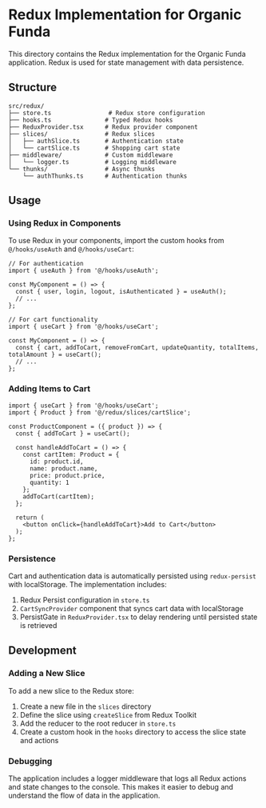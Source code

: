# Redux Implementation for Organic Funda

This directory contains the Redux implementation for the Organic Funda application. Redux is used for state management with data persistence.

## Structure

```
src/redux/
├── store.ts                # Redux store configuration
├── hooks.ts               # Typed Redux hooks
├── ReduxProvider.tsx      # Redux provider component
├── slices/                # Redux slices
│   ├── authSlice.ts       # Authentication state
│   └── cartSlice.ts       # Shopping cart state
├── middleware/            # Custom middleware
│   └── logger.ts          # Logging middleware
└── thunks/                # Async thunks
    └── authThunks.ts      # Authentication thunks
```

## Usage

### Using Redux in Components

To use Redux in your components, import the custom hooks from `@/hooks/useAuth` and `@/hooks/useCart`:

```tsx
// For authentication
import { useAuth } from '@/hooks/useAuth';

const MyComponent = () => {
  const { user, login, logout, isAuthenticated } = useAuth();
  // ...
};

// For cart functionality
import { useCart } from '@/hooks/useCart';

const MyComponent = () => {
  const { cart, addToCart, removeFromCart, updateQuantity, totalItems, totalAmount } = useCart();
  // ...
};
```

### Adding Items to Cart

```tsx
import { useCart } from '@/hooks/useCart';
import { Product } from '@/redux/slices/cartSlice';

const ProductComponent = ({ product }) => {
  const { addToCart } = useCart();

  const handleAddToCart = () => {
    const cartItem: Product = {
      id: product.id,
      name: product.name,
      price: product.price,
      quantity: 1
    };
    addToCart(cartItem);
  };

  return (
    <button onClick={handleAddToCart}>Add to Cart</button>
  );
};
```

### Persistence

Cart and authentication data is automatically persisted using `redux-persist` with localStorage. The implementation includes:

1. Redux Persist configuration in `store.ts`
2. `CartSyncProvider` component that syncs cart data with localStorage
3. PersistGate in `ReduxProvider.tsx` to delay rendering until persisted state is retrieved

## Development

### Adding a New Slice

To add a new slice to the Redux store:

1. Create a new file in the `slices` directory
2. Define the slice using `createSlice` from Redux Toolkit
3. Add the reducer to the root reducer in `store.ts`
4. Create a custom hook in the `hooks` directory to access the slice state and actions

### Debugging

The application includes a logger middleware that logs all Redux actions and state changes to the console. This makes it easier to debug and understand the flow of data in the application.

